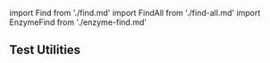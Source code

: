 import Find from './find.md'
import FindAll from './find-all.md'
import EnzymeFind from './enzyme-find.md'

## Test Utilities

<Find />

<FindAll />

<EnzymeFind />
